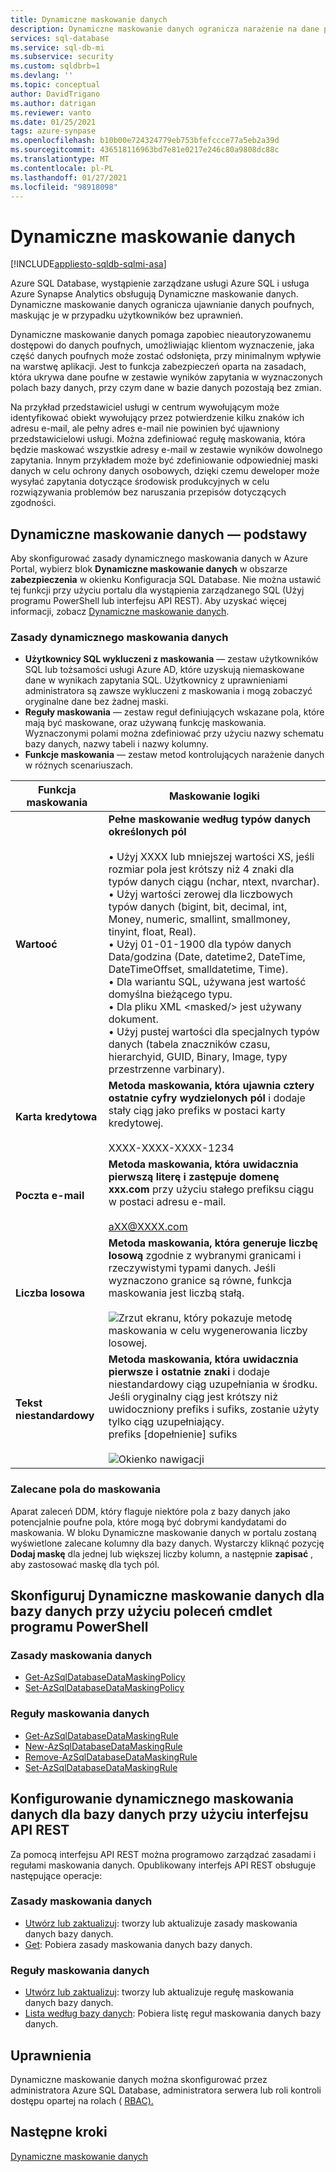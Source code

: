 ```yaml
---
title: Dynamiczne maskowanie danych
description: Dynamiczne maskowanie danych ogranicza narażenie na dane poufne przez zamaskowanie ich dla nieuprzywilejowanych użytkowników w celu Azure SQL Database, wystąpienia zarządzanego usługi Azure SQL i usługi Azure Synapse Analytics
services: sql-database
ms.service: sql-db-mi
ms.subservice: security
ms.custom: sqldbrb=1
ms.devlang: ''
ms.topic: conceptual
author: DavidTrigano
ms.author: datrigan
ms.reviewer: vanto
ms.date: 01/25/2021
tags: azure-synpase
ms.openlocfilehash: b10b00e724324779eb753bfefccce77a5eb2a39d
ms.sourcegitcommit: 436518116963bd7e81e0217e246c80a9808dc88c
ms.translationtype: MT
ms.contentlocale: pl-PL
ms.lasthandoff: 01/27/2021
ms.locfileid: "98918098"
---
```

# <a name="dynamic-data-masking"></a>Dynamiczne maskowanie danych 
[!INCLUDE[appliesto-sqldb-sqlmi-asa](../includes/appliesto-sqldb-sqlmi-asa.md)]

Azure SQL Database, wystąpienie zarządzane usługi Azure SQL i usługa Azure Synapse Analytics obsługują Dynamiczne maskowanie danych. Dynamiczne maskowanie danych ogranicza ujawnianie danych poufnych, maskując je w przypadku użytkowników bez uprawnień. 

Dynamiczne maskowanie danych pomaga zapobiec nieautoryzowanemu dostępowi do danych poufnych, umożliwiając klientom wyznaczenie, jaka część danych poufnych może zostać odsłonięta, przy minimalnym wpływie na warstwę aplikacji. Jest to funkcja zabezpieczeń oparta na zasadach, która ukrywa dane poufne w zestawie wyników zapytania w wyznaczonych polach bazy danych, przy czym dane w bazie danych pozostają bez zmian.

Na przykład przedstawiciel usługi w centrum wywołującym może identyfikować obiekt wywołujący przez potwierdzenie kilku znaków ich adresu e-mail, ale pełny adres e-mail nie powinien być ujawniony przedstawicielowi usługi. Można zdefiniować regułę maskowania, która będzie maskować wszystkie adresy e-mail w zestawie wyników dowolnego zapytania. Innym przykładem może być zdefiniowanie odpowiedniej maski danych w celu ochrony danych osobowych, dzięki czemu deweloper może wysyłać zapytania dotyczące środowisk produkcyjnych w celu rozwiązywania problemów bez naruszania przepisów dotyczących zgodności.

## <a name="dynamic-data-masking-basics"></a>Dynamiczne maskowanie danych — podstawy

Aby skonfigurować zasady dynamicznego maskowania danych w Azure Portal, wybierz blok **Dynamiczne maskowanie danych** w obszarze **zabezpieczenia** w okienku Konfiguracja SQL Database. Nie można ustawić tej funkcji przy użyciu portalu dla wystąpienia zarządzanego SQL (Użyj programu PowerShell lub interfejsu API REST). Aby uzyskać więcej informacji, zobacz [Dynamiczne maskowanie danych](/sql/relational-databases/security/dynamic-data-masking).

### <a name="dynamic-data-masking-policy"></a>Zasady dynamicznego maskowania danych

* **Użytkownicy SQL wykluczeni z maskowania** — zestaw użytkowników SQL lub tożsamości usługi Azure AD, które uzyskują niemaskowane dane w wynikach zapytania SQL. Użytkownicy z uprawnieniami administratora są zawsze wykluczeni z maskowania i mogą zobaczyć oryginalne dane bez żadnej maski.
* **Reguły maskowania** — zestaw reguł definiujących wskazane pola, które mają być maskowane, oraz używaną funkcję maskowania. Wyznaczonymi polami można zdefiniować przy użyciu nazwy schematu bazy danych, nazwy tabeli i nazwy kolumny.
* **Funkcje maskowania** — zestaw metod kontrolujących narażenie danych w różnych scenariuszach.

| Funkcja maskowania | Maskowanie logiki |
| --- | --- |
| **Wartooć** |**Pełne maskowanie według typów danych określonych pól**<br/><br/>• Użyj XXXX lub mniejszej wartości XS, jeśli rozmiar pola jest krótszy niż 4 znaki dla typów danych ciągu (nchar, ntext, nvarchar).<br/>• Użyj wartości zerowej dla liczbowych typów danych (bigint, bit, decimal, int, Money, numeric, smallint, smallmoney, tinyint, float, Real).<br/>• Użyj 01-01-1900 dla typów danych Data/godzina (Date, datetime2, DateTime, DateTimeOffset, smalldatetime, Time).<br/>• Dla wariantu SQL, używana jest wartość domyślna bieżącego typu.<br/>• Dla pliku XML \<masked/> jest używany dokument.<br/>• Użyj pustej wartości dla specjalnych typów danych (tabela znaczników czasu, hierarchyid, GUID, Binary, Image, typy przestrzenne varbinary). |
| **Karta kredytowa** |**Metoda maskowania, która ujawnia cztery ostatnie cyfry wydzielonych pól** i dodaje stały ciąg jako prefiks w postaci karty kredytowej.<br/><br/>XXXX-XXXX-XXXX-1234 |
| **Poczta e-mail** |**Metoda maskowania, która uwidacznia pierwszą literę i zastępuje domenę xxx.com** przy użyciu stałego prefiksu ciągu w postaci adresu e-mail.<br/><br/>aXX@XXXX.com |
| **Liczba losowa** |**Metoda maskowania, która generuje liczbę losową** zgodnie z wybranymi granicami i rzeczywistymi typami danych. Jeśli wyznaczono granice są równe, funkcja maskowania jest liczbą stałą.<br/><br/>![Zrzut ekranu, który pokazuje metodę maskowania w celu wygenerowania liczby losowej.](./media/dynamic-data-masking-overview/1_DDM_Random_number.png) |
| **Tekst niestandardowy** |**Metoda maskowania, która uwidacznia pierwsze i ostatnie znaki** i dodaje niestandardowy ciąg uzupełniania w środku. Jeśli oryginalny ciąg jest krótszy niż uwidoczniony prefiks i sufiks, zostanie użyty tylko ciąg uzupełniający. <br/>prefiks [dopełnienie] sufiks<br/><br/>![Okienko nawigacji](./media/dynamic-data-masking-overview/2_DDM_Custom_text.png) |

<a name="Anchor1"></a>

### <a name="recommended-fields-to-mask"></a>Zalecane pola do maskowania

Aparat zaleceń DDM, który flaguje niektóre pola z bazy danych jako potencjalnie poufne pola, które mogą być dobrymi kandydatami do maskowania. W bloku Dynamiczne maskowanie danych w portalu zostaną wyświetlone zalecane kolumny dla bazy danych. Wystarczy kliknąć pozycję **Dodaj maskę** dla jednej lub większej liczby kolumn, a następnie **zapisać** , aby zastosować maskę dla tych pól.

## <a name="set-up-dynamic-data-masking-for-your-database-using-powershell-cmdlets"></a>Skonfiguruj Dynamiczne maskowanie danych dla bazy danych przy użyciu poleceń cmdlet programu PowerShell

### <a name="data-masking-policies"></a>Zasady maskowania danych

- [Get-AzSqlDatabaseDataMaskingPolicy](/powershell/module/az.sql/Get-AzSqlDatabaseDataMaskingPolicy)
- [Set-AzSqlDatabaseDataMaskingPolicy](/powershell/module/az.sql/Set-AzSqlDatabaseDataMaskingPolicy)

### <a name="data-masking-rules"></a>Reguły maskowania danych

- [Get-AzSqlDatabaseDataMaskingRule](/powershell/module/az.sql/Get-AzSqlDatabaseDataMaskingRule)
- [New-AzSqlDatabaseDataMaskingRule](/powershell/module/az.sql/New-AzSqlDatabaseDataMaskingRule)
- [Remove-AzSqlDatabaseDataMaskingRule](/powershell/module/az.sql/Remove-AzSqlDatabaseDataMaskingRule)
- [Set-AzSqlDatabaseDataMaskingRule](/powershell/module/az.sql/Set-AzSqlDatabaseDataMaskingRule)

## <a name="set-up-dynamic-data-masking-for-your-database-using-the-rest-api"></a>Konfigurowanie dynamicznego maskowania danych dla bazy danych przy użyciu interfejsu API REST

Za pomocą interfejsu API REST można programowo zarządzać zasadami i regułami maskowania danych. Opublikowany interfejs API REST obsługuje następujące operacje:

### <a name="data-masking-policies"></a>Zasady maskowania danych

- [Utwórz lub zaktualizuj](/rest/api/sql/datamaskingpolicies/createorupdate): tworzy lub aktualizuje zasady maskowania danych bazy danych.
- [Get](/rest/api/sql/datamaskingpolicies/get): Pobiera zasady maskowania danych bazy danych. 

### <a name="data-masking-rules"></a>Reguły maskowania danych

- [Utwórz lub zaktualizuj](/rest/api/sql/datamaskingrules/createorupdate): tworzy lub aktualizuje regułę maskowania danych bazy danych.
- [Lista według bazy danych](/rest/api/sql/datamaskingrules/listbydatabase): Pobiera listę reguł maskowania danych bazy danych.

## <a name="permissions"></a>Uprawnienia

Dynamiczne maskowanie danych można skonfigurować przez administratora Azure SQL Database, administratora serwera lub roli kontroli dostępu opartej na rolach ( [RBAC).](../../role-based-access-control/built-in-roles.md#sql-security-manager)

## <a name="next-steps"></a>Następne kroki

[Dynamiczne maskowanie danych](/sql/relational-databases/security/dynamic-data-masking)
